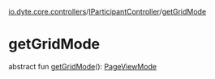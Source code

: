 [io.dyte.core.controllers](../index.md)/[IParticipantController](index.md)/[getGridMode](get-grid-mode.md)

# getGridMode


abstract fun [getGridMode](get-grid-mode.md)(): [PageViewMode](../-page-view-mode/index.md)
